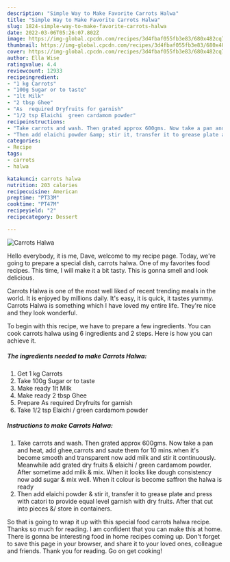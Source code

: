 ```yaml
---
description: "Simple Way to Make Favorite Carrots Halwa"
title: "Simple Way to Make Favorite Carrots Halwa"
slug: 1824-simple-way-to-make-favorite-carrots-halwa
date: 2022-03-06T05:26:07.802Z
image: https://img-global.cpcdn.com/recipes/3d4fbaf055fb3e83/680x482cq70/carrots-halwa-recipe-main-photo.jpg
thumbnail: https://img-global.cpcdn.com/recipes/3d4fbaf055fb3e83/680x482cq70/carrots-halwa-recipe-main-photo.jpg
cover: https://img-global.cpcdn.com/recipes/3d4fbaf055fb3e83/680x482cq70/carrots-halwa-recipe-main-photo.jpg
author: Ella Wise
ratingvalue: 4.4
reviewcount: 12933
recipeingredient:
- "1 kg Carrots"
- "100g Sugar or to taste"
- "1lt Milk"
- "2 tbsp Ghee"
- "As  required Dryfruits for garnish"
- "1/2 tsp Elaichi  green cardamom powder"
recipeinstructions:
- "Take carrots and wash. Then grated approx 600gms. Now take a pan and heat, add ghee,carrots and saute them for 10 mins.when it&#39;s become smooth and transparent now add milk and stir it continuously. Meanwhile add grated dry fruits &amp; elaichi / green cardamom powder. After sometime add milk &amp; mix. When it looks like dough consistency now add sugar &amp; mix well. When it colour is become saffron the halwa is ready"
- "Then add elaichi powder &amp; stir it, transfer it to grease plate and press with catori to provide equal level garnish with dry fruits. After that cut into pieces &amp;/ store in containers."
categories:
- Recipe
tags:
- carrots
- halwa

katakunci: carrots halwa 
nutrition: 203 calories
recipecuisine: American
preptime: "PT33M"
cooktime: "PT47M"
recipeyield: "2"
recipecategory: Dessert

---
```



![Carrots Halwa](https://img-global.cpcdn.com/recipes/3d4fbaf055fb3e83/680x482cq70/carrots-halwa-recipe-main-photo.jpg)

Hello everybody, it is me, Dave, welcome to my recipe page. Today, we're going to prepare a special dish, carrots halwa. One of my favorites food recipes. This time, I will make it a bit tasty. This is gonna smell and look delicious.

Carrots Halwa is one of the most well liked of recent trending meals in the world. It is enjoyed by millions daily. It's easy, it is quick, it tastes yummy. Carrots Halwa is something which I have loved my entire life. They're nice and they look wonderful.




To begin with this recipe, we have to prepare a few ingredients. You can cook carrots halwa using 6 ingredients and 2 steps. Here is how you can achieve it.

<!--inarticleads1-->

##### The ingredients needed to make Carrots Halwa:

1. Get 1 kg Carrots
1. Take 100g Sugar or to taste
1. Make ready 1lt Milk
1. Make ready 2 tbsp Ghee
1. Prepare As  required Dryfruits for garnish
1. Take 1/2 tsp Elaichi / green cardamom powder




<!--inarticleads2-->

##### Instructions to make Carrots Halwa:

1. Take carrots and wash. Then grated approx 600gms. Now take a pan and heat, add ghee,carrots and saute them for 10 mins.when it&#39;s become smooth and transparent now add milk and stir it continuously. Meanwhile add grated dry fruits &amp; elaichi / green cardamom powder. After sometime add milk &amp; mix. When it looks like dough consistency now add sugar &amp; mix well. When it colour is become saffron the halwa is ready
1. Then add elaichi powder &amp; stir it, transfer it to grease plate and press with catori to provide equal level garnish with dry fruits. After that cut into pieces &amp;/ store in containers.




So that is going to wrap it up with this special food carrots halwa recipe. Thanks so much for reading. I am confident that you can make this at home. There is gonna be interesting food in home recipes coming up. Don't forget to save this page in your browser, and share it to your loved ones, colleague and friends. Thank you for reading. Go on get cooking!
